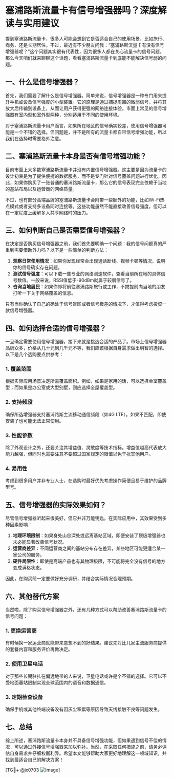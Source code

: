 # 塞浦路斯流量卡有信号增强器吗？深度解读与实用建议

提到塞浦路斯流量卡，很多人可能会想到它是否适合自己的使用场景，比如旅行、商务、还是长期居住。不过，最近有不少朋友问我：“塞浦路斯流量卡有没有信号增强器呢？”这个问题其实很有代表性，因为很多人都在关心流量卡的信号问题。那么今天咱们就来聊聊这个话题，看看塞浦路斯流量卡到底能不能解决信号弱的问题。

## 一、什么是信号增强器？

首先，我们需要了解什么是信号增强器。简单来说，信号增强器是一种专门用来提升手机或设备信号强度的小型装置。它的原理是通过捕捉周围的微弱信号，并将其放大后传输到设备上，从而让用户获得更强的网络连接体验。市面上常见的信号增强器有室内型和室外型两种，分别适用于不同的使用环境。

对于塞浦路斯流量卡用户而言，如果所在地区的信号确实较差，使用信号增强器可能是一个不错的选择。但问题是，并不是所有的流量卡都自带信号增强功能，所以我们在选择时需要格外注意。

## 二、塞浦路斯流量卡本身是否有信号增强功能？

目前市面上大多数塞浦路斯流量卡并没有内置信号增强器。这主要是因为流量卡的设计初衷是为了提供便捷的数据服务，而不是专门针对信号覆盖问题进行优化。因此，如果你购买了一张普通的塞浦路斯流量卡，那么它的信号表现完全依赖于当地的基站布局以及运营商的网络质量。

不过，也有部分高端品牌的塞浦路斯流量卡会附带一些额外的功能，比如Wi-Fi热点模式或者支持多设备同时连接等。这些功能虽然不能直接改善信号强度，但可以在一定程度上缓解多人共享网络时的压力。

## 三、如何判断自己是否需要信号增强器？

在决定是否购买信号增强器之前，我们首先要明确一个问题：我的信号问题真的严重到需要借助外力吗？以下是一些简单的判断方法：

1. **观察日常使用情况**：如果你发现经常会出现通话断线、视频卡顿等情况，说明你的信号确实存在问题。
2. **测试信号强度**：可以下载一些专业的网络测速软件，查看当前所在地的具体信号数值。一般来说，RSSI值低于-90dBm就属于较弱信号了。
3. **咨询当地居民**：如果你即将前往塞浦路斯旅行或工作，不妨提前向当地的朋友打听一下关于网络覆盖的信息。

只有当你确认了自己的确处于信号盲区或者信号极差的情况下，才值得考虑投资一款信号增强器。

## 四、如何选择合适的信号增强器？

一旦确定需要使用信号增强器，接下来就是挑选合适的产品了。市场上信号增强器品牌众多，价格从几十元到几千元不等，我们应该根据自身需求做出明智的选择。以下是几个选购要点供参考：

### 1. 覆盖范围
根据实际应用场景决定所需覆盖面积。例如，如果是家用的话，可以选择单室覆盖型；而如果是办公室或大型别墅，则应选择全屋覆盖型。

### 2. 支持频段
确保所选增强器支持塞浦路斯主流移动通信频段（如4G LTE）。如果不匹配，即使安装了也可能无法正常使用。

### 3. 性能参数
除了外观设计之外，还要关注其增益值、灵敏度等技术指标。增益值越高代表放大能力越强，但同时也需要注意不要超过国家规定的限值以免干扰其他用户。

### 4. 易用性
考虑到很多用户并非专业人士，在选购时最好优先考虑操作简便且易于维护的品牌型号。

## 五、信号增强器的实际效果如何？

尽管信号增强器听起来很美好，但它并非万能钥匙。在实际应用中，其效果受到多种因素影响：

1. **地理环境限制**：如果身处山谷深处或远离基站区域，即便安装了顶级增强器也未必能显著改善信号状况。
2. **运营商差异**：不同运营商之间的基站分布存在差异，某些地区可能更适合某一家公司的服务。
3. **硬件局限性**：即使是高端产品也有其物理极限，不可能将完全没有信号的地方变成满格状态。

因此，在购买前一定要做好充分调研，并结合实际情况合理预期。

## 六、其他替代方案

当然啦，除了购买信号增强器之外，还有几种方式可以帮助改善塞浦路斯流量卡的信号问题：

### 1. 更换运营商
有时候换一家运营商就能带来意想不到的好结果。建议先对比几家主流服务商提供的套餐内容和服务评价再做决定。

### 2. 使用卫星电话
对于那些长期驻扎在偏远地带的人来说，卫星电话或许是个不错的选择。它可以不受地面基站限制实现全球范围内的语音和数据通信。

### 3. 定期检查设备
确保手机或其他终端设备没有因灰尘积累等原因导致天线接触不良等问题发生。

## 七、总结

综上所述，塞浦路斯流量卡本身并不具备信号增强功能，但如果遇到信号不佳的情况，可以通过外接信号增强器来加以弥补。当然，在采取任何措施之前，请务必评估自身需求并仔细权衡利弊。希望本文能够帮助大家更好地理解这一领域知识，并找到最适合自己的解决方案！

[TG💪+ @jx0703 ![Image](https://github.com/user-attachments/assets/dbca1d08-cadb-493c-b0ec-ad6f7a83f270)]